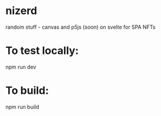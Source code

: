 # nizerd
 random stuff - canvas and p5js (soon) on svelte for SPA NFTs

 # To test locally:
 npm run dev

 # To build:
 npm run build

